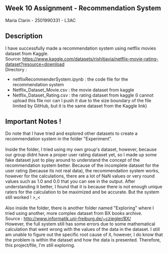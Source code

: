 ## Week 10 Assignment - Recommendation System
Maria Clarin - 2501990331 - L3AC

## Description
I have successfully made a recommendation system using netflix movies dataset from Kaggle. </br>
Source: https://www.kaggle.com/datasets/rishitjavia/netflix-movie-rating-dataset?resource=download</br>
Directory : </br>
* netflixRecommenderSystem.ipynb : the code file for the recommendation system 
* Netflix_Dataset_Movie.csv : the movie dataset from kaggle
* Netflix_Dataset_Rating.csv : the rating dataset from kaggle (I cannot upload this file nor can I push it due to the size boundary of the file limited by GitHub, but it is the same dataset from the Kaggle link)

## Important Notes !
Do note that I have tried and explored other datasets to create a recommendation system in the folder "Experiment". </br>
</br>
Inside the folder, I tried using my own group's dataset, however, because our group didnt have a proper user rating dataset yet, so I made up some fake dataset just to play around to 
understand the concept of the recommendation system better. Because of the incomplete dataset for the user rating (because its not real data), the recommendation system works, however for the calculations, there are a lot of NaN values or very round values such as 1.0 and 0.0 that you can see in the output. After understanding it better, I found that it is because there is not enough unique raters for the calculation to be maximized and be accurate. But the system still worked ! >_<
</br>
</br>
Also inside the folder, there is another folder named "Exploring" where I tried using another, more complex dataset from BX books archive. </br>
Source : http://www.informatik.uni-freiburg.de/~cziegler/BX/</br>
However, the full system still has some errors due to some mathematical calculation that went wrong with the values of the data in the dataset. I still am unable to figure out the specific root cause of it, however, I do know that the problem is within the dataset and how the data is presented. Therefore, this project/file, I'm still exploring.
